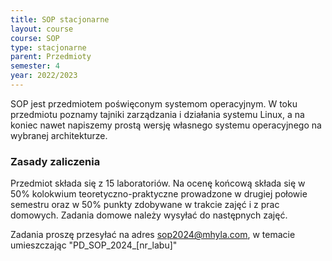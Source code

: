 ```yaml
---
title: SOP stacjonarne
layout: course
course: SOP
type: stacjonarne
parent: Przedmioty
semester: 4
year: 2022/2023
---
```


SOP jest przedmiotem poświęconym systemom operacyjnym. W toku przedmiotu poznamy tajniki zarządzania i działania systemu Linux, a na koniec nawet napiszemy prostą wersję własnego systemu operacyjnego na wybranej architekturze. 

### Zasady zaliczenia
Przedmiot składa się z 15 laboratoriów. Na ocenę końcową składa się w 50% kolokwium teoretyczno-praktyczne prowadzone w drugiej połowie semestru oraz w 50% punkty zdobywane w trakcie zajęć i z prac domowych. Zadania domowe należy wysyłać do następnych zajęć.

Zadania proszę przesyłać na adres sop2024@mhyla.com, w temacie umieszczając "PD_SOP_2024_[nr_labu]"

